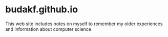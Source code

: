 # budakf.github.io

  This web site includes notes on myself 
  to remember my older experiences and 
  information about computer science
